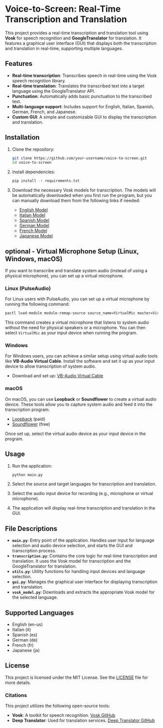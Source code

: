 
# Voice-to-Screen: Real-Time Transcription and Translation

This project provides a real-time transcription and translation tool using **Vosk** for speech recognition and **GoogleTranslator** for translation. It features a graphical user interface (GUI) that displays both the transcription and translation in real-time, supporting multiple languages.

## Features

- **Real-time transcription**: Transcribes speech in real-time using the Vosk speech recognition library.
- **Real-time translation**: Translates the transcribed text into a target language using the GoogleTranslator API.
- **Punctuation**: Automatically adds basic punctuation to the transcribed text.
- **Multi-language support**: Includes support for English, Italian, Spanish, German, French, and Japanese.
- **Custom GUI**: A simple and customizable GUI to display the transcription and translation.

## Installation

1. Clone the repository:
    ```bash
    git clone https://github.com/your-username/voice-to-screen.git
    cd voice-to-screen
    ```

2. Install dependencies:
    ```bash
    pip install -r requirements.txt
    ```

3. Download the necessary Vosk models for transcription. The models will be automatically downloaded when you first run the program, but you can manually download them from the following links if needed:
    - [English Model](https://alphacephei.com/vosk/models/vosk-model-small-en-us-0.15.zip)
    - [Italian Model](https://alphacephei.com/vosk/models/vosk-model-small-it-0.4.zip)
    - [Spanish Model](https://alphacephei.com/vosk/models/vosk-model-small-es-0.42.zip)
    - [German Model](https://alphacephei.com/vosk/models/vosk-model-small-de-0.15.zip)
    - [French Model](https://alphacephei.com/vosk/models/vosk-model-small-fr-0.22.zip)
    - [Japanese Model](https://alphacephei.com/vosk/models/vosk-model-small-ja-0.22.zip)

## optional - Virtual Microphone Setup (Linux, Windows, macOS)

If you want to transcribe and translate system audio (instead of using a physical microphone), you can set up a virtual microphone.

### Linux (PulseAudio)

For Linux users with PulseAudio, you can set up a virtual microphone by running the following command:

```bash
pactl load-module module-remap-source source_name=VirtualMic master=VirtualSink.monitor
```

This command creates a virtual microphone that listens to system audio without the need for physical speakers or a microphone. You can then select `VirtualMic` as your input device when running the program.

### Windows

For Windows users, you can achieve a similar setup using virtual audio tools like **VB-Audio Virtual Cable**. Install the software and set it up as your input device to allow transcription of system audio.

- Download and set up: [VB-Audio Virtual Cable](https://www.vb-audio.com/Cable/)

### macOS

On macOS, you can use **Loopback** or **Soundflower** to create a virtual audio device. These tools allow you to capture system audio and feed it into the transcription program.

- [Loopback](https://rogueamoeba.com/loopback/) (paid)
- [Soundflower](https://github.com/mattingalls/Soundflower) (free)

Once set up, select the virtual audio device as your input device in the program.

## Usage

1. Run the application:
    ```bash
    python main.py
    ```

2. Select the source and target languages for transcription and translation.
3. Select the audio input device for recording (e.g., microphone or virtual microphone).
4. The application will display real-time transcription and translation in the GUI.

## File Descriptions

- **`main.py`**: Entry point of the application. Handles user input for language selection and audio device selection, and starts the GUI and transcription process.
- **`transcription.py`**: Contains the core logic for real-time transcription and translation. It uses the Vosk model for transcription and the GoogleTranslator for translation.
- **`utils.py`**: Utility functions for handling input devices and language selection.
- **`gui.py`**: Manages the graphical user interface for displaying transcription and translation.
- **`vosk_model.py`**: Downloads and extracts the appropriate Vosk model for the selected language.

## Supported Languages

- English (en-us)
- Italian (it)
- Spanish (es)
- German (de)
- French (fr)
- Japanese (ja)

## License

This project is licensed under the MIT License. See the [LICENSE](LICENSE) file for more details.

### Citations
This project utilizes the following open-source tools:

- **Vosk**: A toolkit for speech recognition. [Vosk GitHub](https://github.com/alphacep/vosk-api)
- **Deep Translator**: Used for translation services. [Deep Translator GitHub](https://github.com/nidhaloff/deep-translator)
